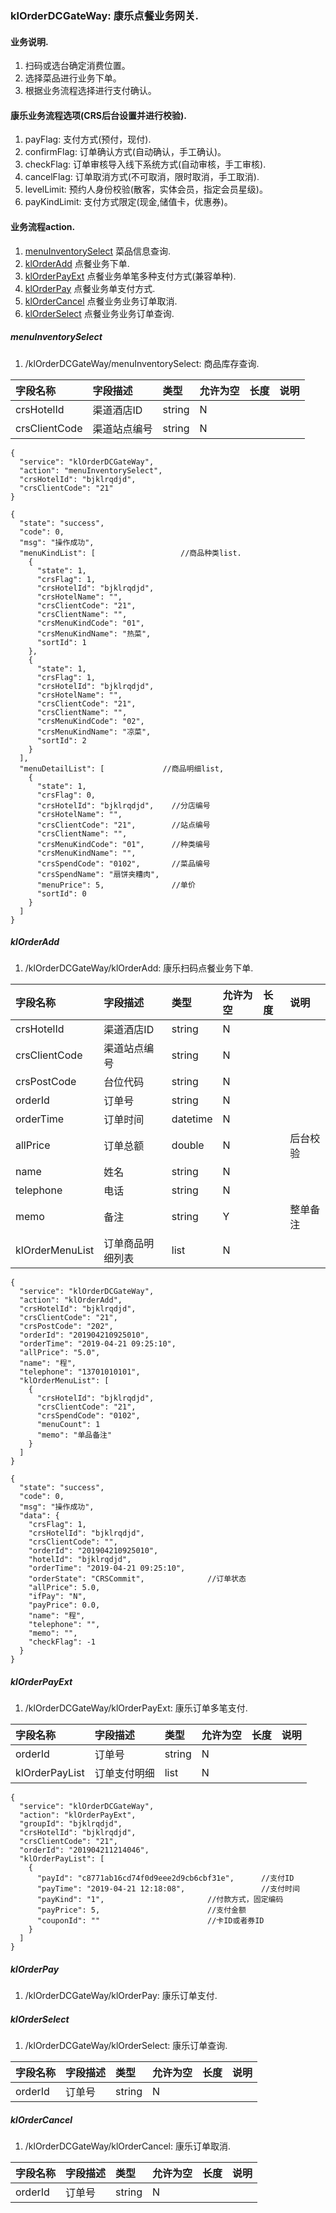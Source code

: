 ### klOrderDCGateWay: 康乐点餐业务网关.

#### 业务说明.
1. 扫码或选台确定消费位置。
1. 选择菜品进行业务下单。
1. 根据业务流程选择进行支付确认。

#### 康乐业务流程选项(CRS后台设置并进行校验).
1. payFlag:     支付方式(预付，现付).
1. confirmFlag: 订单确认方式(自动确认，手工确认)。
1. checkFlag:  订单审核导入线下系统方式(自动审核，手工审核).
1. cancelFlag: 订单取消方式(不可取消，限时取消，手工取消).
1. levelLimit: 预约人身份校验(散客，实体会员，指定会员星级)。
1. payKindLimit: 支付方式限定(现金,储值卡，优惠券)。

#### 业务流程action.
1. [menuInventorySelect](#menuInventorySelect)  菜品信息查询.
1. [klOrderAdd](#klOrderAdd)  点餐业务下单.
1. [klOrderPayExt](#klOrderPayExt)  点餐业务单笔多种支付方式(兼容单种).
1. [klOrderPay](#klOrderPay)  点餐业务单支付方式.
1. [klOrderCancel](#klOrderCancel)  点餐业务业务订单取消.
1. [klOrderSelect](#klOrderSelect)  点餐业务业务订单查询.

##### menuInventorySelect
1. /klOrderDCGateWay/menuInventorySelect:     商品库存查询.

| 字段名称 | 字段描述 | 类型 | 允许为空 | 长度 | 说明 |
| :--- | :--- | :--- | :--- | :--- | :--- |
| crsHotelId | 渠道酒店ID | string | N |  |  |
| crsClientCode | 渠道站点编号 | string | N |  |  |
```
{
  "service": "klOrderDCGateWay",
  "action": "menuInventorySelect",
  "crsHotelId": "bjklrqdjd",
  "crsClientCode": "21"
}
```
```
{
  "state": "success",
  "code": 0,
  "msg": "操作成功",
  "menuKindList": [                   //商品种类list.
    {
      "state": 1,
      "crsFlag": 1,
      "crsHotelId": "bjklrqdjd",
      "crsHotelName": "",
      "crsClientCode": "21",
      "crsClientName": "",
      "crsMenuKindCode": "01",
      "crsMenuKindName": "热菜",
      "sortId": 1
    },
    {
      "state": 1,
      "crsFlag": 1,
      "crsHotelId": "bjklrqdjd",
      "crsHotelName": "",
      "crsClientCode": "21",
      "crsClientName": "",
      "crsMenuKindCode": "02",
      "crsMenuKindName": "凉菜",
      "sortId": 2
    }
  ],
  "menuDetailList": [             //商品明细list,
    {
      "state": 1,
      "crsFlag": 0,
      "crsHotelId": "bjklrqdjd",    //分店编号
      "crsHotelName": "",
      "crsClientCode": "21",        //站点编号
      "crsClientName": "",
      "crsMenuKindCode": "01",      //种类编号
      "crsMenuKindName": "",
      "crsSpendCode": "0102",       //菜品编号
      "crsSpendName": "扇饼夹糟肉",
      "menuPrice": 5,               //单价
      "sortId": 0
    }
  ]
}
```
##### klOrderAdd
1. /klOrderDCGateWay/klOrderAdd:              康乐扫码点餐业务下单.

| 字段名称 | 字段描述 | 类型 | 允许为空 | 长度 | 说明 |
| :--- | :--- | :--- | :--- | :--- | :--- |
| crsHotelId | 渠道酒店ID | string | N |  |  |
| crsClientCode | 渠道站点编号 | string | N |  |  |
| crsPostCode | 台位代码 | string | N |  |  |
| orderId | 订单号 | string | N |  |  |
| orderTime | 订单时间 | datetime | N |  |  |
| allPrice | 订单总额 | double | N |  | 后台校验 |
| name | 姓名 | string | N |  |  |
| telephone | 电话 | string | N |  |  |
| memo | 备注 | string | Y |  | 整单备注 |
| klOrderMenuList | 订单商品明细列表 | list | N |  |  |
```
{
  "service": "klOrderDCGateWay",
  "action": "klOrderAdd",
  "crsHotelId": "bjklrqdjd",
  "crsClientCode": "21",
  "crsPostCode": "202",
  "orderId": "201904210925010",
  "orderTime": "2019-04-21 09:25:10",
  "allPrice": "5.0",
  "name": "程",
  "telephone": "13701010101",
  "klOrderMenuList": [
    {
      "crsHotelId": "bjklrqdjd",
      "crsClientCode": "21",
      "crsSpendCode": "0102",
      "menuCount": 1
      "memo": "单品备注"
    }
  ]
}
```
```
{
  "state": "success",
  "code": 0,
  "msg": "操作成功",
  "data": {
    "crsFlag": 1,
    "crsHotelId": "bjklrqdjd",
    "crsClientCode": "",
    "orderId": "201904210925010",
    "hotelId": "bjklrqdjd",
    "orderTime": "2019-04-21 09:25:10",
    "orderState": "CRSCommit",              //订单状态
    "allPrice": 5.0,
    "ifPay": "N",
    "payPrice": 0.0,
    "name": "程",
    "telephone": "",
    "memo": "",
    "checkFlag": -1
  }
}
```
##### klOrderPayExt
1. /klOrderDCGateWay/klOrderPayExt:           康乐订单多笔支付.

| 字段名称 | 字段描述 | 类型 | 允许为空 | 长度 | 说明 |
| :--- | :--- | :--- | :--- | :--- | :--- |
| orderId | 订单号 | string | N |  |  |
| klOrderPayList | 订单支付明细 | list | N |  |  |
```
{
  "service": "klOrderDCGateWay",
  "action": "klOrderPayExt",
  "groupId": "bjklrqdjd",
  "crsHotelId": "bjklrqdjd",
  "crsClientCode": "21",
  "orderId": "201904211214046",
  "klOrderPayList": [
    {
      "payId": "c8771ab16cd74f0d9eee2d9cb6cbf31e",      //支付ID
      "payTime": "2019-04-21 12:18:08",                 //支付时间
      "payKind": "1",                       //付款方式，固定编码
      "payPrice": 5,                        //支付金额
      "couponId": ""                        //卡ID或者券ID
    }
  ]
}
```
##### klOrderPay
1. /klOrderDCGateWay/klOrderPay:              康乐订单支付.
##### klOrderSelect
1. /klOrderDCGateWay/klOrderSelect:           康乐订单查询.

| 字段名称 | 字段描述 | 类型 | 允许为空 | 长度 | 说明 |
| :--- | :--- | :--- | :--- | :--- | :--- |
| orderId | 订单号 | string | N |  |  |
##### klOrderCancel
1. /klOrderDCGateWay/klOrderCancel:           康乐订单取消.

| 字段名称 | 字段描述 | 类型 | 允许为空 | 长度 | 说明 |
| :--- | :--- | :--- | :--- | :--- | :--- |
| orderId | 订单号 | string | N |  |  |